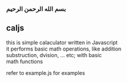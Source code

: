 ### بسم الله الرحمن الرحيم

## caljs

this is simple calaculator written in Javascript    
it performs basic math operations, like addition  
substruction, dvision, ... etc; with basic  
math functions  

refer to example.js for examples  